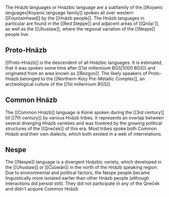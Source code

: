 The Hnäzb languages or Hnäzbic language are a subfamily of the [[Koyanic languages|Koyanic language family]] spoken all over western [[Fountainhead]] by the [[Hnäzb people]]. The Hnäzb languages in particular are found in the [[Red Steppe]] and adjacent areas of [[Qnōp']], as well as the [[Uhustaw]], where the regional variation of the [[Nespe]] people live. 
## Proto-Hnäzb 
[[Proto-Hnäzb]] is the descendent of all Hnäzbic languages. It is estimated, that it was spoken some time after [[1st millennium BGS|1000 BGS]] and originated from an area known as [[Bezgon]]. The likely speakers of Proto-Hnäzb belonged to the [[Northern-Koty Pre-Metallic Complex]], an archeological culture of the [[1st millennium BGS]]. 

## Common Hnäzb
The [[Common Hnäzb]] language is  Koiné spoken during the [[3rd century]] till [[7th century]] by various Hnäzb tribes. It represents an overlap between several diverging Hnäzb varieties and was fostered by the growing political structures of the [[Qneček]] of this era. Most tribes spoke both Common Hnäzb and their own dialects, which both existed in a web of interrelations. 

## Nespe
The [[Nespe]] language is a divergent Hnäzbic variety, which developed in the [[Uhustaw]] or [[Čüüwän]] in the north of the Hnäzb speaking region. Due to environmental and political factors, the Nespe people became linguistically more isolated earlier than other Hnäzb people (although interactions did persist still). They did not participate in any of the Qneček and didn't acquire Common Hnäzb. 

